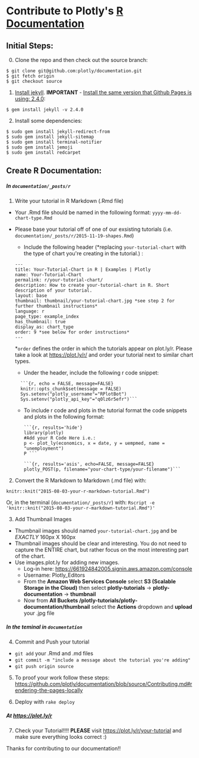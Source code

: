 # Contribute to Plotly's [R Documentation](https://plot.ly/r/)
## Initial Steps:
0. Clone the repo and then check out the source branch:

  ```
  $ git clone git@github.com:plotly/documentation.git
  $ git fetch origin
  $ git checkout source
  ```
1. [Install jekyll](http://jekyllrb.com/docs/installation/). <b>IMPORTANT</b> - [Install the same version that Github Pages is using: 2.4.0](https://pages.github.com/versions/):

  ```
  $ gem install jekyll -v 2.4.0
  ```
2. Install some dependencies:

  ```
  $ sudo gem install jekyll-redirect-from
  $ sudo gem install jekyll-sitemap
  $ sudo gem install terminal-notifier
  $ sudo gem install jemoji
  $ sudo gem install redcarpet
  ```

## Create R Documentation:
##### In `documentation/_posts/r`
1. Write your tutorial in R Markdown (.Rmd file)
  - Your .Rmd file should be named in the following format: `yyyy-mm-dd-chart-type.Rmd`
  - Please base your tutorial off of one of our exsisting tutorials (i.e. `documentation/_posts/r/2015-11-19-shapes.Rmd`)
      - Include the following header (*replacing `your-tutorial-chart` with the type of chart you're creating in the tutorial.) :
      ```
      ---
      title: Your-Tutorial-Chart in R | Examples | Plotly
      name: Your-Tutorial-Chart
      permalink: r/your-tutorial-chart/
      description: How to create your-tutorial-chart in R. Short description of your tutorial.
      layout: base
      thumbnail: thumbnail/your-tutorial-chart.jpg *see step 2 for further thumbnail instructions*
      language: r
      page_type: example_index
      has_thumbnail: true
      display_as: chart_type
      order: 9 *see below for order instructions*
      ---
      ```
      *`order` defines the order in which the tutorials appear on plot.ly/r. Please take a look at https://plot.ly/r/ and order your tutorial next to similar chart types.
      - Under the header, include the following r code snippet:
      ```
        ```{r, echo = FALSE, message=FALSE}
        knitr::opts_chunk$set(message = FALSE)
        Sys.setenv("plotly_username"="RPlotBot")
        Sys.setenv("plotly_api_key"="q0lz6r5efr")``` 
      ```

      
    - To include r code and plots in the tutorial format the code snippets and plots in the following format:
      
      ```
      ```{r, results='hide'}
      library(plotly)
      #Add your R Code Here i.e.:
      p <- plot_ly(economics, x = date, y = uempmed, name = "unemployment")
      P ```
      ```
      ```
      ```{r, results='asis', echo=FALSE, message=FALSE}
      plotly_POST(p, filename="your-chart-type/your-filename")```
      ```

2. Convert the R Markdown to Markdown (.md file) with:

  `knitr::knit("2015-08-03-your-r-markdown-tutorial.Rmd")`
  
  Or, in the terminal (`documentation/_posts/r`) with: 
  `Rscript -e 'knitr::knit("2015-08-03-your-r-markdown-tutorial.Rmd")'`
  
3. Add Thumbnail Images
  - Thumbnail images should named `your-tutorial-chart.jpg` and be *EXACTLY* 160px X 160px
  - Thumbnail images should be clear and interesting. You do not need to capture the ENTIRE chart, but rather focus on the most interesting part of the chart. 
  - Use images.plot.ly for adding new images. 
    - Log-in here: https://661924842005.signin.aws.amazon.com/console
    - Username: Plotly_Editors
    - From the <b>Amazon Web Services Console</b> select <b>S3 (Scalable Storage in the Cloud)</b> then select <b>plotly-tutorials</b> -> <b>plotly-documentation</b> -> <b>thumbnail</b>
    - Now from <b>All Buckets /plotly-tutorials/plotly-documentation/thumbnail</b> select the <b>Actions</b> dropdown and <b>upload</b> your .jpg file
    
##### In the teminal in `documentation`
4. Commit and Push your tutorial
  - `git add` your .Rmd and .md files
  - `git commit -m "include a message about the tutorial you're adding"`
  - `git push origin source`

5. To proof your work follow these steps: https://github.com/plotly/documentation/blob/source/Contributing.md#rendering-the-pages-locally 

6. Deploy with `rake deploy`

##### At https://plot.ly/r
7. Check your Tutorial!!!! 
  <b>PLEASE</b> visit https://plot.ly/r/your-tutorial and make sure everything looks correct :)

Thanks for contributing to our documentation!!
